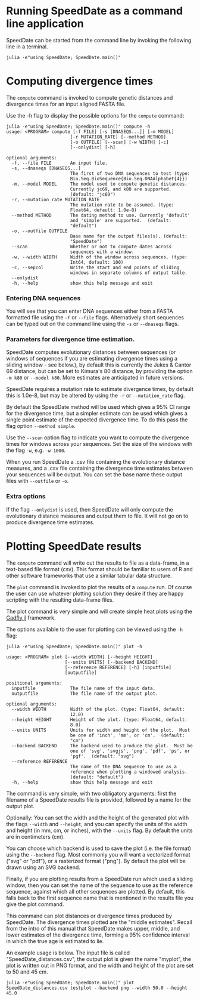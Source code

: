 # Running SpeedDate as a command line application

SpeedDate can be started from the command line by invoking the following line
in a terminal.

```
julia -e"using SpeedDate; SpeedDate.main()"
```

# Computing divergence times

The `compute` command is invoked to compute genetic distances and divergence
times for an input aligned FASTA file.

Use the -h flag to display the possible options for the `compute` command:

```
julia -e"using SpeedDate; SpeedDate.main()" compute -h
usage: <PROGRAM> compute [-f FILE] [-s [DNASEQS...]] [-m MODEL]
                        [-r MUTATION_RATE] [--method METHOD]
                        [-o OUTFILE] [--scan] [-w WIDTH] [-c]
                        [--onlydist] [-h]

optional arguments:
  -f, --file FILE       An input file.
  -s, --dnaseqs [DNASEQS...]
                        The first of two DNA sequences to test (type:
                        Bio.Seq.BioSequence{Bio.Seq.DNAAlphabet{4}})
  -m, --model MODEL     The model used to compute genetic distances.
                        Currently jc69, and k80 are supported.
                        (default: "jc69")
  -r, --mutation_rate MUTATION_RATE
                        The mutation rate to be assumed. (type:
                        Float64, default: 1.0e-8)
  --method METHOD       The dating method to use. Currently 'default'
                        and 'simple' are supported.  (default:
                        "default")
  -o, --outfile OUTFILE
                        Base name for the output files(s). (default:
                        "SpeedDate")
  --scan                Whether or not to compute dates across
                        sequences with a window.
  -w, --width WIDTH     Width of the window across sequences. (type:
                        Int64, default: 100)
  -c, --sepcol          Write the start and end points of sliding
                        windows in separate columns of output table.
  --onlydist
  -h, --help            show this help message and exit
```

### Entering DNA sequences

You will see that you can enter DNA sequences either from a FASTA formatted
file using the `-f` or `--file` flags. Alternatively short sequences can be
typed out on the command line using the `-s` or `--dnaseqs` flags.

### Parameters for divergence time estimation.

SpeedDate computes evolutionary distances between sequences (or windows of
sequences if you are estimating divergence times using a sliding window - see below.),
by default this is currently the Jukes & Cantor 69 distance, but can be set to
Kimura's 80 distance, by providing the option `-m k80` or `--model k80`.
More estimates are anticipated in future versions.

SpeedDate requires a mutation rate to estimate divergence times, by default
this is 1.0e-8, but may be altered by using the `-r` or `--mutation_rate` flag.

By default the SpeedDate method will be used which gives a 95% CI range for the
divergence time, but a simpler estimate can be used
which gives a single point estimate of the expected divergence time. To do this
pass the flag option `--method simple`.

Use the `--scan` option flag to indicate you want to compute the divergence times
for windows across your sequences. Set the size of the windows with the flag `-w`,
e.g. `-w 1000`.

When you run SpeedDate a .csv file containing the evolutionary distance measures,
and a .csv file containing the divergence time estimates between your sequences
will be output. You can set the base name these output files with `--outfile` or
`-o`.


### Extra options

If the flag `--onlydist` is used, then SpeedDate will only compute the
evolutionary distance measures and output them to file. It will not go on to
produce divergence time estimates.   


# Plotting SpeedDate results

The `compute` command will write out the results to file as a data-frame, in a
text-based file format (csv). This format should be familiar to users of R and
other software frameworks that use a similar tabular data structure.

The `plot` command is invoked to plot the results of a `compute` run.
Of course the user can use whatever plotting solution they desire if they are
happy scripting with the resulting data-frame files.

The plot command is very simple and will create simple heat plots using the
[Gadfly.jl](http://gadflyjl.org/stable/) framework.

The options available to the user for plotting can be viewed using the `-h` flag:

```
julia -e"using SpeedDate; SpeedDate.main()" plot -h

usage: <PROGRAM> plot [--width WIDTH] [--height HEIGHT]
                      [--units UNITS] [--backend BACKEND]
                      [--reference REFERENCE] [-h] [inputfile]
                      [outputfile]

positional arguments:
  inputfile             The file name of the input data.
  outputfile            The file name of the output plot.

optional arguments:
  --width WIDTH         Width of the plot. (type: Float64, default:
                        12.0)
  --height HEIGHT       Height of the plot. (type: Float64, default:
                        8.0)
  --units UNITS         Units for width and height of the plot.  Must
                        be one of 'inch', 'mm', or 'cm'.  (default:
                        "cm")
  --backend BACKEND     The backend used to produce the plot.  Must be
                        one of 'svg', 'svgjs', 'png', 'pdf', 'ps', or
                        'pgf'.  (default: "svg")
  --reference REFERENCE
                        The name of the DNA sequence to use as a
                        reference when plotting a windowed analysis.
                        (default: "default")
  -h, --help            show this help message and exit
```

The command is very simple, with two obligatory arguments: first the filename
of a SpeedDate results file is provided, followed by a name for the output plot.

Optionally: You can set the width and the height of the generated plot with the
flags `--width` and `--height`, and you can specify the units of the width and
height (in mm, cm, or inches), with the `--units` flag. By default the units
are in centimeters (cm).

You can choose which backend is used to save the plot (i.e. the file format)
using the `--backend` flag. Most commonly you will want a vectorized format
("svg" or "pdf"), or a rasterized format ("png"). By default the plot will be
drawn using an SVG backend.

Finally, if you are plotting results from a SpeedDate run which used a sliding
window, then you can set the name of the sequence to use as the reference
sequence, against which all other sequences are plotted. By default, this falls
back to the first sequence name that is mentioned in the results file you give
the plot command.

This command can plot distances or divergence times produced by SpeedDate.
The divergence times plotted are the "middle estimates". Recall from the intro
of this manual that SpeedDate makes upper, middle, and lower estimates of the
divergence time, forming a 95% confidence interval in which the true age
is estimated to lie.

An example usage is below. The input file is called "SpeedDate_distances.csv",
the output plot is given the name "myplot", the plot is written out in PNG
format, and the width and height of the plot are set to 50 and 45 cm.

```
julia -e"using SpeedDate; SpeedDate.main()" plot SpeedDate_distances.csv testplot --backend png --width 50.0 --height 45.0
```
